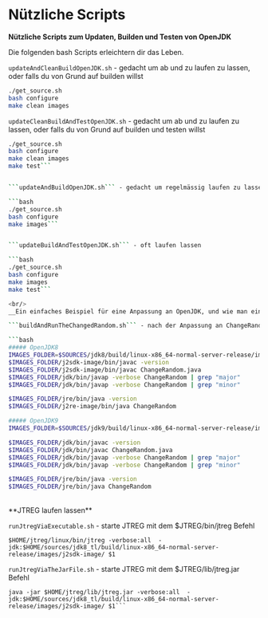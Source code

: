# Nützliche Scripts

**Nützliche Scripts zum Updaten, Builden und Testen von OpenJDK**

Die folgenden bash Scripts erleichtern dir das Leben.

```updateAndCleanBuildOpenJDK.sh``` - gedacht um ab und zu laufen zu lassen, oder falls du von Grund auf builden willst

```bash
./get_source.sh
bash configure
make clean images
```

```updateCleanBuildAndTestOpenJDK.sh``` - gedacht um ab und zu laufen zu lassen, oder falls du von Grund auf builden und testen willst

```bash
./get_source.sh
bash configure
make clean images
make test```


```updateAndBuildOpenJDK.sh``` - gedacht um regelmässig laufen zu lassen (inkrementeller Build)

```bash
./get_source.sh
bash configure
make images```


```updateBuildAndTestOpenJDK.sh``` - oft laufen lassen

```bash
./get_source.sh
bash configure
make images
make test```

<br/>
__Ein einfaches Beispiel für eine Anpassung an OpenJDK, und wie man einen Client schreibt der diese Anpassung testet__

```buildAndRunTheChangedRandom.sh``` - nach der Anpassung an ChangeRandom.java laufen lassen

```bash
##### OpenJDK8
IMAGES_FOLDER=$SOURCES/jdk8/build/linux-x86_64-normal-server-release/images
$IMAGES_FOLDER/j2sdk-image/bin/javac -version
$IMAGES_FOLDER/j2sdk-image/bin/javac ChangeRandom.java
$IMAGES_FOLDER/jdk/bin/javap -verbose ChangeRandom | grep "major"
$IMAGES_FOLDER/jdk/bin/javap -verbose ChangeRandom | grep "minor"

$IMAGES_FOLDER/jre/bin/java -version
$IMAGES_FOLDER/j2re-image/bin/java ChangeRandom
```

```bash
##### OpenJDK9
IMAGES_FOLDER=$SOURCES/jdk9/build/linux-x86_64-normal-server-release/images

$IMAGES_FOLDER/jdk/bin/javac -version
$IMAGES_FOLDER/jdk/bin/javac ChangeRandom.java
$IMAGES_FOLDER/jdk/bin/javap -verbose ChangeRandom | grep "major"
$IMAGES_FOLDER/jdk/bin/javap -verbose ChangeRandom | grep "minor"

$IMAGES_FOLDER/jre/bin/java -version
$IMAGES_FOLDER/jre/bin/java ChangeRandom
```

<br/>
**JTREG laufen lassen**

```runJtregViaExecutable.sh``` - starte JTREG mit dem $JTREG/bin/jtreg Befehl

```
$HOME/jtreg/linux/bin/jtreg -verbose:all  -jdk:$HOME/sources/jdk8_tl/build/linux-x86_64-normal-server-release/images/j2sdk-image/ $1
```

```runJtregViaTheJarFile.sh``` - starte JTREG mit dem  $JTREG/lib/jtreg.jar Befehl

```
java -jar $HOME/jtreg/lib/jtreg.jar -verbose:all  -jdk:$HOME/sources/jdk8_tl/build/linux-x86_64-normal-server-release/images/j2sdk-image/ $1```